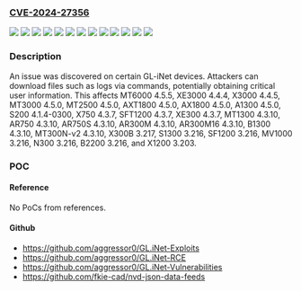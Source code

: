 ### [CVE-2024-27356](https://cve.mitre.org/cgi-bin/cvename.cgi?name=CVE-2024-27356)
![](https://img.shields.io/static/v1?label=Product&message=n%2Fa&color=blue)
![](https://img.shields.io/static/v1?label=Version&message=3.203%20&color=brightgreen)
![](https://img.shields.io/static/v1?label=Version&message=3.216%20&color=brightgreen)
![](https://img.shields.io/static/v1?label=Version&message=3.217%20&color=brightgreen)
![](https://img.shields.io/static/v1?label=Version&message=4.1.4%20&color=brightgreen)
![](https://img.shields.io/static/v1?label=Version&message=4.3.10%20&color=brightgreen)
![](https://img.shields.io/static/v1?label=Version&message=4.3.7%20&color=brightgreen)
![](https://img.shields.io/static/v1?label=Version&message=4.4.4%20&color=brightgreen)
![](https://img.shields.io/static/v1?label=Version&message=4.4.5%20&color=brightgreen)
![](https://img.shields.io/static/v1?label=Version&message=4.5.0%20&color=brightgreen)
![](https://img.shields.io/static/v1?label=Version&message=4.5.5%20&color=brightgreen)
![](https://img.shields.io/static/v1?label=Version&message=n%2Fa%20&color=brightgreen)
![](https://img.shields.io/static/v1?label=Vulnerability&message=n%2Fa&color=brightgreen)

### Description

An issue was discovered on certain GL-iNet devices. Attackers can download files such as logs via commands, potentially obtaining critical user information. This affects MT6000 4.5.5, XE3000 4.4.4, X3000 4.4.5, MT3000 4.5.0, MT2500 4.5.0, AXT1800 4.5.0, AX1800 4.5.0, A1300 4.5.0, S200 4.1.4-0300, X750 4.3.7, SFT1200 4.3.7, XE300 4.3.7, MT1300 4.3.10, AR750 4.3.10, AR750S 4.3.10, AR300M 4.3.10, AR300M16 4.3.10, B1300 4.3.10, MT300N-v2 4.3.10, X300B 3.217, S1300 3.216, SF1200 3.216, MV1000 3.216, N300 3.216, B2200 3.216, and X1200 3.203.

### POC

#### Reference
No PoCs from references.

#### Github
- https://github.com/aggressor0/GL.iNet-Exploits
- https://github.com/aggressor0/GL.iNet-RCE
- https://github.com/aggressor0/GL.iNet-Vulnerabilities
- https://github.com/fkie-cad/nvd-json-data-feeds

